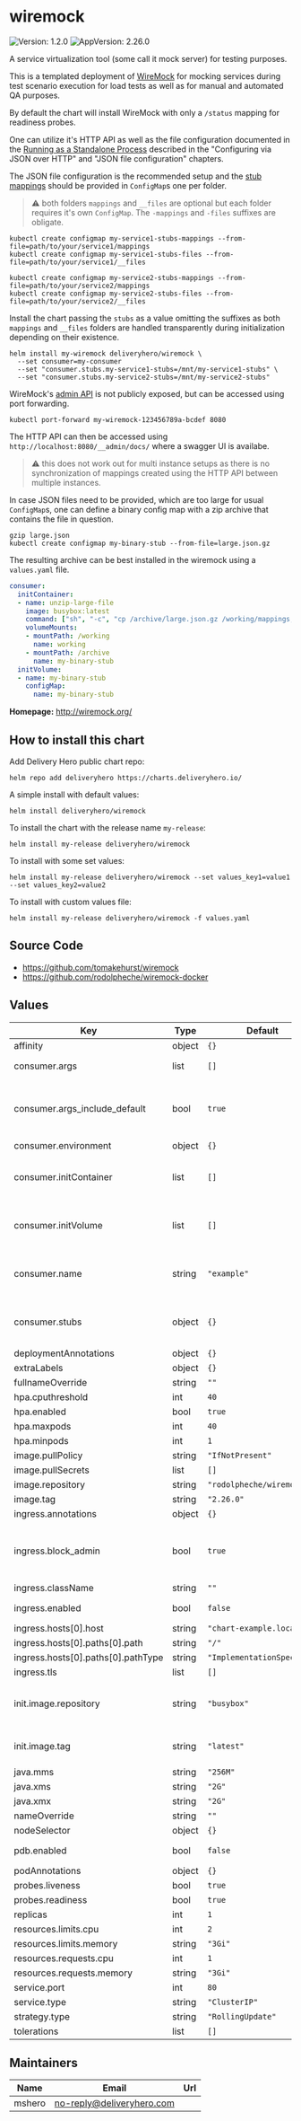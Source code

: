 # wiremock

![Version: 1.2.0](https://img.shields.io/badge/Version-1.2.0-informational?style=flat-square) ![AppVersion: 2.26.0](https://img.shields.io/badge/AppVersion-2.26.0-informational?style=flat-square)

A service virtualization tool (some call it mock server) for testing purposes.

This is a templated deployment of [WireMock](http://wiremock.org/) for mocking services during test scenario execution
for load tests as well as for manual and automated QA purposes.

By default the chart will install WireMock with only a `/status` mapping for readiness probes.

One can utilize it's HTTP API as well as the file configuration documented in the
[Running as a Standalone Process](http://wiremock.org/docs/running-standalone/) described in the "Configuring via JSON
over HTTP" and "JSON file configuration" chapters.

The JSON file configuration is the recommended setup and the [stub mappings](http://wiremock.org/docs/stubbing/)
should be provided in `ConfigMap`s one per folder.

> :warning: both folders `mappings` and `__files` are optional but each folder requires it's own `ConfigMap`. The
`-mappings` and `-files` suffixes are obligate.

```console
kubectl create configmap my-service1-stubs-mappings --from-file=path/to/your/service1/mappings
kubectl create configmap my-service1-stubs-files --from-file=path/to/your/service1/__files

kubectl create configmap my-service2-stubs-mappings --from-file=path/to/your/service2/mappings
kubectl create configmap my-service2-stubs-files --from-file=path/to/your/service2/__files
```

Install the chart passing the `stubs` as a value omitting the suffixes as both `mappings` and `__files` folders are
handled transparently during initialization depending on their existence.

```console
helm install my-wiremock deliveryhero/wiremock \
  --set consumer=my-consumer
  --set "consumer.stubs.my-service1-stubs=/mnt/my-service1-stubs" \
  --set "consumer.stubs.my-service2-stubs=/mnt/my-service2-stubs"
```

WireMock's [admin API](http://wiremock.org/docs/api/) is not publicly exposed, but can be accessed using port forwarding.

```console
kubectl port-forward my-wiremock-123456789a-bcdef 8080
```

The HTTP API can then be accessed using `http://localhost:8080/__admin/docs/` where a swagger UI is availabe.

> :warning: this does not work out for multi instance setups as there is no synchronization of mappings created using
the HTTP API between multiple instances.

In case JSON files need to be provided, which are too large for usual `ConfigMap`s, one can define a binary config map
with a zip archive that contains the file in question.

```console
gzip large.json
kubectl create configmap my-binary-stub --from-file=large.json.gz
```

The resulting archive can be best installed in the wiremock using a `values.yaml` file.

```yaml
consumer:
  initContainer:
  - name: unzip-large-file
    image: busybox:latest
    command: ["sh", "-c", "cp /archive/large.json.gz /working/mappings; gunzip /working/mappings/large.json.gz"]
    volumeMounts:
    - mountPath: /working
      name: working
    - mountPath: /archive
      name: my-binary-stub
  initVolume:
  - name: my-binary-stub
    configMap:
      name: my-binary-stub
```

**Homepage:** <http://wiremock.org/>

## How to install this chart

Add Delivery Hero public chart repo:

```console
helm repo add deliveryhero https://charts.deliveryhero.io/
```

A simple install with default values:

```console
helm install deliveryhero/wiremock
```

To install the chart with the release name `my-release`:

```console
helm install my-release deliveryhero/wiremock
```

To install with some set values:

```console
helm install my-release deliveryhero/wiremock --set values_key1=value1 --set values_key2=value2
```

To install with custom values file:

```console
helm install my-release deliveryhero/wiremock -f values.yaml
```

## Source Code

* <https://github.com/tomakehurst/wiremock>
* <https://github.com/rodolpheche/wiremock-docker>

## Values

| Key | Type | Default | Description |
|-----|------|---------|-------------|
| affinity | object | `{}` |  |
| consumer.args | list | `[]` | custom WireMock startup arguments. |
| consumer.args_include_default | bool | `true` | whether WireMock arguments for performance test setup should be included |
| consumer.environment | object | `{}` |  |
| consumer.initContainer | list | `[]` | support for stubs with large files using binary container with zip archive. |
| consumer.initVolume | list | `[]` | custom extra volume for the initialization container providing the zip archive. |
| consumer.name | string | `"example"` | a name used for resources and settings in this WireMock |
| consumer.stubs | object | `{}` | `ConfigMap`s with WireMock stubs `mappings` and/or `__files` folders. |
| deploymentAnnotations | object | `{}` |  |
| extraLabels | object | `{}` |  |
| fullnameOverride | string | `""` |  |
| hpa.cputhreshold | int | `40` |  |
| hpa.enabled | bool | `true` |  |
| hpa.maxpods | int | `40` |  |
| hpa.minpods | int | `1` |  |
| image.pullPolicy | string | `"IfNotPresent"` |  |
| image.pullSecrets | list | `[]` |  |
| image.repository | string | `"rodolpheche/wiremock"` |  |
| image.tag | string | `"2.26.0"` |  |
| ingress.annotations | object | `{}` |  |
| ingress.block_admin | bool | `true` | Whether to create an Ingress configuration snippet to block access to the admin API (recommended) |
| ingress.className | string | `""` |  |
| ingress.enabled | bool | `false` | whether to create an Ingress |
| ingress.hosts[0].host | string | `"chart-example.local"` |  |
| ingress.hosts[0].paths[0].path | string | `"/"` |  |
| ingress.hosts[0].paths[0].pathType | string | `"ImplementationSpecific"` |  |
| ingress.tls | list | `[]` |  |
| init.image.repository | string | `"busybox"` | the docker repository and image to be used for the init container. |
| init.image.tag | string | `"latest"` | the docker image tag for the init container image |
| java.mms | string | `"256M"` |  |
| java.xms | string | `"2G"` |  |
| java.xmx | string | `"2G"` |  |
| nameOverride | string | `""` |  |
| nodeSelector | object | `{}` |  |
| pdb.enabled | bool | `false` | Whether to create a PodDisruptionBudget |
| podAnnotations | object | `{}` |  |
| probes.liveness | bool | `true` |  |
| probes.readiness | bool | `true` |  |
| replicas | int | `1` |  |
| resources.limits.cpu | int | `2` |  |
| resources.limits.memory | string | `"3Gi"` |  |
| resources.requests.cpu | int | `1` |  |
| resources.requests.memory | string | `"3Gi"` |  |
| service.port | int | `80` |  |
| service.type | string | `"ClusterIP"` |  |
| strategy.type | string | `"RollingUpdate"` |  |
| tolerations | list | `[]` |  |

## Maintainers

| Name | Email | Url |
| ---- | ------ | --- |
| mshero | no-reply@deliveryhero.com |  |
